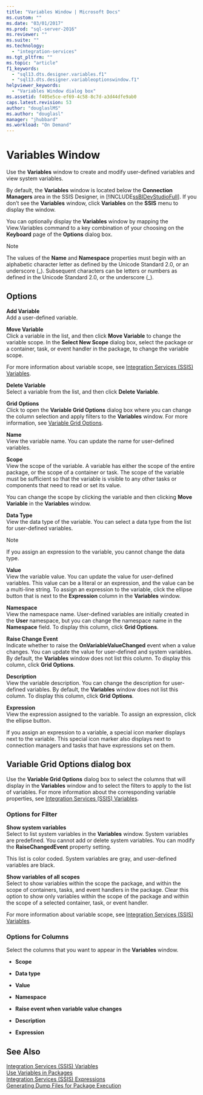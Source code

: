 ```yaml
---
title: "Variables Window | Microsoft Docs"
ms.custom: ""
ms.date: "03/01/2017"
ms.prod: "sql-server-2016"
ms.reviewer: ""
ms.suite: ""
ms.technology: 
  - "integration-services"
ms.tgt_pltfrm: ""
ms.topic: "article"
f1_keywords: 
  - "sql13.dts.designer.variables.f1"
  - "sql13.dts.designer.variableoptionswindow.f1"
helpviewer_keywords: 
  - "Variables Window dialog box"
ms.assetid: f405e5ce-ef69-4c58-8c7d-a3d44dfe9ab0
caps.latest.revision: 53
author: "douglaslMS"
ms.author: "douglasl"
manager: "jhubbard"
ms.workload: "On Demand"
---
```

# Variables Window
  Use the **Variables** window to create and modify user-defined variables and view system variables.  
  
 By default, the **Variables** window is located below the **Connection Managers** area in the SSIS Designer, in [!INCLUDE[ssBIDevStudioFull](../includes/ssbidevstudiofull-md.md)]. If you don’t see the **Variables** window, click **Variables** on the **SSIS** menu to display the window.  
  
 You can optionally display the **Variables** window by mapping the View.Variables command to a key combination of your choosing on the **Keyboard** page of the **Options** dialog box.  
  
> [!NOTE]  
>  The values of the **Name** and **Namespace** properties must begin with an alphabetic character letter as defined by the Unicode Standard 2.0, or an underscore (_). Subsequent characters can be letters or numbers as defined in the Unicode Standard 2.0, or the underscore (\_).  
  
## Options  
 **Add Variable**  
 Add a user-defined variable.  
  
 **Move Variable**  
 Click a variable in the list, and then click **Move Variable** to change the variable scope. In the **Select New Scope** dialog box, select the package or a container, task, or event handler in the package, to change the variable scope.  
  
 For more information about variable scope, see [Integration Services &#40;SSIS&#41; Variables](../integration-services/integration-services-ssis-variables.md).  
  
 **Delete Variable**  
 Select a variable from the list, and then click **Delete Variable**.  
  
 **Grid Options**  
 Click to open the **Variable Grid Options** dialog box where you can change the column selection and apply filters to the **Variables** window. For more information, see [Variable Grid Options](../integration-services/variable-grid-options.md).  
  
 **Name**  
 View the variable name. You can update the name for user-defined variables.  
  
 **Scope**  
 View the scope of the variable. A variable has either the scope of the entire package, or the scope of a container or task. The scope of the variable must be sufficient so that the variable is visible to any other tasks or components that need to read or set its value.  
  
 You can change the scope by clicking the variable and then clicking **Move Variable** in the **Variables** window.  
  
 **Data Type**  
 View the data type of the variable. You can select a data type from the list for user-defined variables.  
  
> [!NOTE]  
>  If you assign an expression to the variable, you cannot change the data type.  
  
 **Value**  
 View the variable value. You can update the value for user-defined variables. This value can be a literal or an expression, and the value can be a multi-line string. To assign an expression to the variable, click the ellipse button that is next to the **Expression** column in the **Variables** window.  
  
 **Namespace**  
 View the namespace name. User-defined variables are initially created in the **User** namespace, but you can change the namespace name in the **Namespace** field. To display this column, click **Grid Options**.  
  
 **Raise Change Event**  
 Indicate whether to raise the **OnVariableValueChanged** event when a value changes. You can update the value for user-defined and system variables. By default, the **Variables** window does not list this column. To display this column, click **Grid Options**.  
  
 **Description**  
 View the variable description. You can change the description for user-defined variables. By default, the **Variables** window does not list this column. To display this column, click **Grid Options**.  
  
 **Expression**  
 View the expression assigned to the variable. To assign an expression, click the ellipse button.  
  
 If you assign an expression to a variable, a special icon marker displays next to the variable. This special icon marker also displays next to connection managers and tasks that have expressions set on them.  

## Variable Grid Options dialog box
 Use the **Variable Grid Options** dialog box to select the columns that will display in the **Variables** window and to select the filters to apply to the list of variables. For more information about the corresponding variable properties, see [Integration Services &#40;SSIS&#41; Variables](../integration-services/integration-services-ssis-variables.md).  
  
### Options for Filter  
 **Show system variables**  
 Select to list system variables in the **Variables** window. System variables are predefined. You cannot add or delete system variables. You can modify the **RaiseChangedEvent** property setting.  
  
 This list is color coded. System variables are gray, and user-defined variables are black.  
  
 **Show variables of all scopes**  
 Select to show variables within the scope the package, and within the scope of containers, tasks, and event handlers in the package. Clear this option to show only variables within the scope of the package and within the scope of a selected container, task, or event handler.  
  
 For more information about variable scope, see [Integration Services &#40;SSIS&#41; Variables](../integration-services/integration-services-ssis-variables.md).  
  
### Options for Columns  
 Select the columns that you want to appear in the **Variables** window.  
  
-   **Scope**  
  
-   **Data type**  
  
-   **Value**  
  
-   **Namespace**  
  
-   **Raise event when variable value changes**  
  
-   **Description**  
  
-   **Expression**  
  
## See Also  
 [Integration Services &#40;SSIS&#41; Variables](../integration-services/integration-services-ssis-variables.md)   
 [Use Variables in Packages](http://msdn.microsoft.com/library/7742e92d-46c5-4cc4-b9a3-45b688ddb787)   
 [Integration Services &#40;SSIS&#41; Expressions](../integration-services/expressions/integration-services-ssis-expressions.md)   
 [Generating Dump Files for Package Execution](../integration-services/troubleshooting/generating-dump-files-for-package-execution.md)  
  
  
